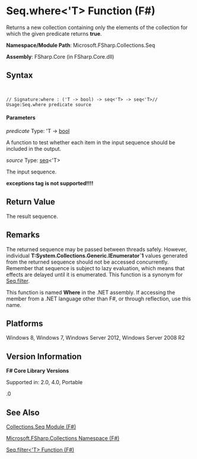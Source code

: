 # Seq.where<'T> Function (F#)

Returns a new collection containing only the elements of the collection for which the given predicate returns **true**.

**Namespace/Module Path**: Microsoft.FSharp.Collections.Seq

**Assembly**: FSharp.Core (in FSharp.Core.dll)


## Syntax


```


// Signature:where : ('T -> bool) -> seq<'T> -> seq<'T>// Usage:Seq.where predicate source

```



#### Parameters
*predicate*
Type: 'T -&gt; [bool](http://msdn.microsoft.com/en-us/library/89c0cf9c-49ce-4207-a3be-555851a67dd5)


A function to test whether each item in the input sequence should be included in the output.


*source*
Type: [seq](http://msdn.microsoft.com/en-us/library/2f0c87c6-8a0d-4d33-92a6-10d1d037ce75)&lt;'T&gt;


The input sequence.



**exceptions tag is not supported!!!!**

## Return Value
The result sequence.


## Remarks
The returned sequence may be passed between threads safely. However, individual **T:System.Collections.Generic.IEnumerator&#96;1** values generated from the returned sequence should not be accessed concurrently. Remember that sequence is subject to lazy evaluation, which means that effects are delayed until it is enumerated. This function is a synonym for [Seq.filter](http://msdn.microsoft.com/en-us/library/7f2e9850-a660-460c-9831-3bbff5613770).

This function is named **Where** in the .NET assembly. If accessing the member from a .NET language other than F#, or through reflection, use this name.


## Platforms
Windows 8, Windows 7, Windows Server 2012, Windows Server 2008 R2


## Version Information
**F# Core Library Versions**

Supported in: 2.0, 4.0, Portable



.0


## See Also
[Collections.Seq Module &#40;F&#35;&#41;](Collections.Seq-Module-%28FSharp%29.md)

[Microsoft.FSharp.Collections Namespace &#40;F&#35;&#41;](Microsoft.FSharp.Collections-Namespace-%28FSharp%29.md)

[Seq.filter&lt;'T&gt; Function (F#)](http://msdn.microsoft.com/en-us/library/7f2e9850-a660-460c-9831-3bbff5613770)

